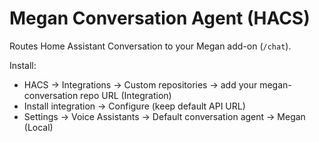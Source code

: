 # Megan Conversation Agent (HACS)
Routes Home Assistant Conversation to your Megan add-on (`/chat`).

Install:
- HACS -> Integrations -> Custom repositories -> add your megan-conversation repo URL (Integration)
- Install integration -> Configure (keep default API URL)
- Settings -> Voice Assistants -> Default conversation agent -> Megan (Local)
